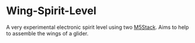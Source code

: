 # Wing-Spirit-Level
A very experimental electronic spirit level using two [M5Stack](https://m5stack.com).  Aims to help to assemble the wings of a glider.